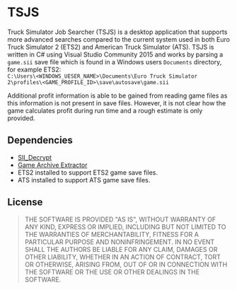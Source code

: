 # TSJS
Truck Simulator Job Searcher (TSJS) is a desktop application that supports more advanced searches compared to the current system used in both Euro Truck Simulator 2 (ETS2) and American Truck Simulator (ATS). TSJS is written in C# using Visual Studio Community 2015 and works by parsing a ``game.sii`` save file which is found in a Windows users ``Documents`` directory, for example ETS2:  
``C:\Users\<WINDOWS_UESER_NAME>\Documents\Euro Truck Simulator 2\profiles\<GAME_PROFILE_ID>\save\autosave\game.sii``

Additional profit information is able to be gained from reading game files as this information is not present in save files. However, it is not clear how the game calculates profit during run time and a rough estimate is only provided.

## Dependencies
* [SII_Decrypt](https://github.com/ncs-sniper/SII_Decrypt/releases)
* [Game Archive Extractor](http://modding.scssoft.com/wiki/Documentation/Tools/Game_Archive_Extractor#Download)
* ETS2 installed to support ETS2 game save files.
* ATS installed to support ATS game save files.

## License
>THE SOFTWARE IS PROVIDED "AS IS", WITHOUT WARRANTY OF ANY KIND,
EXPRESS OR IMPLIED, INCLUDING BUT NOT LIMITED TO THE WARRANTIES OF
MERCHANTABILITY, FITNESS FOR A PARTICULAR PURPOSE AND NONINFRINGEMENT.
IN NO EVENT SHALL THE AUTHORS BE LIABLE FOR ANY CLAIM, DAMAGES OR
OTHER LIABILITY, WHETHER IN AN ACTION OF CONTRACT, TORT OR OTHERWISE,
ARISING FROM, OUT OF OR IN CONNECTION WITH THE SOFTWARE OR THE USE OR
OTHER DEALINGS IN THE SOFTWARE.
